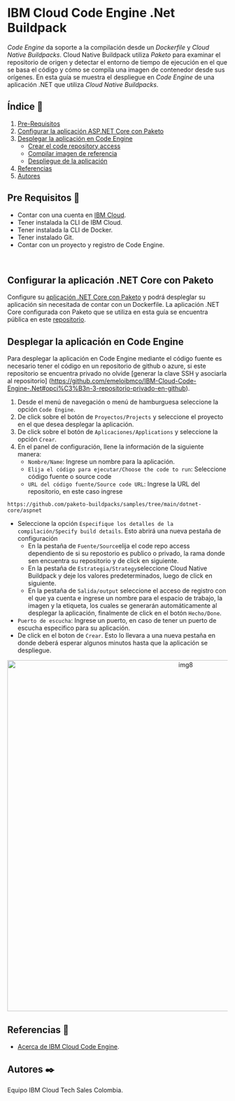 # IBM Cloud Code Engine .Net Buildpack
*Code Engine* da soporte a la compilación desde un *Dockerfile* y *Cloud Native Buildpacks*. Cloud Native Buildpack utiliza *Paketo* para examinar el repositorio de origen y detectar el entorno de tiempo de ejecución en el que se basa el código y cómo se compila una imagen de contenedor desde sus orígenes. En esta guía se muestra el despliegue en *Code Engine* de una aplicación .NET que utiliza *Cloud Native Buildpacks*.
<br />

## Índice  📰
1. [Pre-Requisitos](#pre-requisitos-pencil)
2. [Configurar la aplicación ASP.NET Core con Paketo](#Configurar-la-aplicación-ASP.NET-Core-con-Paketo)
3. [Desplegar la aplicación en Code Engine](#Desplegar-la-aplicación-en-Code-Engine)
    * [Crear el code repository access](#Crear-el-code-repository-access)
    * [Compilar imagen de referencia](#Compilar-imagen-de-referencia)
    * [Despliegue de la aplicación](#Despliegue-de-la-aplicación)
6. [Referencias](#Referencias-book)
7. [Autores](#Autores-black_nib)

## Pre Requisitos :pencil:
* Contar con una cuenta en <a href="https://cloud.ibm.com/"> IBM Cloud</a>.
* Tener instalada la CLI de IBM Cloud.
* Tener instalada la CLI de Docker.
* Tener instalado Git.
* Contar con un proyecto y registro de Code Engine.
<br />

## Configurar la aplicación .NET Core con Paketo
Configure su [aplicación .NET Core con Paketo](https://paketo.io/docs/howto/dotnet-core/) y podrá despleglar su aplicación sin necesitada de contar con un Dockerfile. La aplicación .NET Core configurada con Paketo que se utiliza en esta guía se encuentra pública en este [repositorio](https://github.com/paketo-buildpacks/samples/tree/main/dotnet-core/aspnet).

## Desplegar la aplicación en Code Engine
Para desplegar la aplicación en Code Engine mediante el código fuente es necesario tener el código en un repositorio de github o azure, si este repositorio se encuentra privado no olvide [generar la clave SSH y asociarla al repositorio] (https://github.com/emeloibmco/IBM-Cloud-Code-Engine-.Net#opci%C3%B3n-3-repositorio-privado-en-github).

1. Desde el menú de navegación o menú de hamburguesa seleccione la opción ```Code Engine```.
2. De click sobre el botón de ```Proyectos/Projects``` y seleccione el proyecto en el que desea desplegar la aplicación.
3. De click sobre el botón de ```Aplicaciones/Applications``` y seleccione la opción ```Crear```.
4. En el panel de configuración, llene la información de la siguiente manera:
   * ```Nombre/Name```: Ingrese un nombre para la aplicación.
   * ```Elija el código para ejecutar/Choose the code to run```: Seleccione código fuente o source code
   * ```URL del código fuente/Source code URL```: Ingrese la URL del repositorio, en este caso ingrese
```
https://github.com/paketo-buildpacks/samples/tree/main/dotnet-core/aspnet
```
   * Seleccione la opción ```Especifique los detalles de la compilación/Specify build details```. Esto abrirá una nueva pestaña de configuración 
      * En la pestaña de ```Fuente/Source```elija el code repo access dependiento de si su repostorio es publico o privado, la rama donde sen encuentra su repositorio y de   click en siguiente.
      * En la pestaña de ```Estrategia/Strategy```seleccione Cloud Native Buildpack y deje los valores predeterminados, luego de click en siguiente.
      * En la pestaña de ```Salida/output``` seleccione el acceso de registro con el que ya cuenta e ingrese un nombre para el espacio de trabajo, la imagen y la etiqueta, los cuales se generarán automáticamente al desplegar la aplicación, finalmente de click en el botón ```Hecho/Done```.   
   * ```Puerto de escucha```: Ingrese un puerto, en caso de tener un puerto de escucha especifico para su aplicación.
   * De click en el boton de ```Crear```. Esto lo llevara a una nueva pestaña en donde deberá esperar algunos minutos hasta que la aplicación se despliegue.

<p align="center">
<img width="800" alt="img8" src=https://github.com/emeloibmco/IBM-Cloud-Code-Engine-.Net/blob/8edbcc0d5082c170fed5816112df9e7572738ecb/Imagenes/sourcecode.gif>
</p>




## Referencias :book:
* [Acerca de IBM Cloud Code Engine](https://cloud.ibm.com/docs/codeengine).

## Autores :black_nib:
Equipo IBM Cloud Tech Sales Colombia.
<br />
